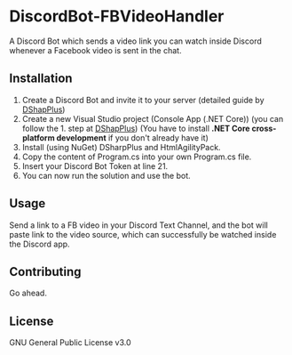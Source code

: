 # DiscordBot-FBVideoHandler
A Discord Bot which sends a video link you can watch inside Discord whenever a Facebook video is sent in the chat.

## Installation
1. Create a Discord Bot and invite it to your server (detailed guide by [DShapPlus](https://dsharpplus.emzi0767.com/articles/getting_started.html))
2. Create a new Visual Studio project (Console App (.NET Core)) (you can follow the 1. step at [DShapPlus](https://dsharpplus.emzi0767.com/articles/first_bot.html))
    (You have to install <b>.NET Core cross-platform development</b> if you don't already have it)
3. Install (using NuGet) DSharpPlus and HtmlAgilityPack.
4. Copy the content of Program.cs into your own Program.cs file.
5. Insert your Discord Bot Token at line 21.
6. You can now run the solution and use the bot.

## Usage
Send a link to a FB video in your Discord Text Channel, and the bot will paste link to the video source, which can successfully be watched inside the Discord app.

## Contributing
Go ahead.

## License
GNU General Public License v3.0
